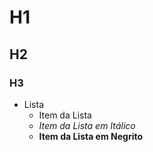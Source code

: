 # H1
## H2
### H3

* Lista
  + Item da Lista
  + *Item da Lista em Itálico*
  + **Item da Lista em Negrito**
